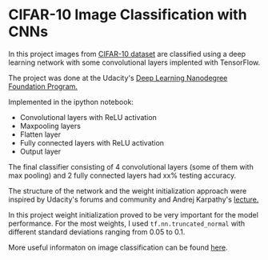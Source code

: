 # CIFAR-10 Image Classification with CNNs
In this project images from [CIFAR-10 dataset](https://www.cs.toronto.edu/%7Ekriz/cifar.html) are classified using a deep learning network with some convolutional layers implented with TensorFlow.

The project was done at the Udacity's [Deep Learning Nanodegree Foundation Program.](https://www.udacity.com/course/deep-learning-nanodegree-foundation--nd101)

Implemented in the ipython notebook:
   - Convolutional layers with ReLU activation
   - Maxpooling layers
   - Flatten layer
   - Fully connected layers with ReLU activation
   - Output layer

The final classifier consisting of 4 convolutional layers (some of them with max pooling) and 2 fully connected layers had xx% testing accuracy.

The structure of the network and the weight initialization approach were inspired by Udacity's forums and community and Andrej Karpathy's [lecture.](https://www.youtube.com/watch?v=LxfUGhug-iQ) 

In this project weight initialization proved to be very important for the model performance. For the most weights, I used `tf.nn.truncated_normal` with different standard deviations ranging from 0.05 to 0.1.

More useful informaton on image classification can be found [here](http://rodrigob.github.io/are_we_there_yet/build/classification_datasets_results.html).